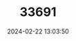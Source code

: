 ---
title: "33691"
category: "Dendrosicyos socotrana"
draft: false
date: 2024-02-22 13:03:50
languages:
  English: ["Cucumber Tree"]
---